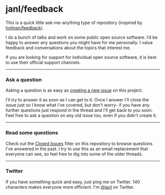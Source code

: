 # janl/feedback

This is a quick little ask-me-anything type of repository (inspired by
[holman/feedback](https://github.com/holman/feedback)).

I do a bunch of talks and work on some public open source software. I’d
be happy to answer any questions you might have for me personally. I
value feedback and conversations about the topics that interest me.

If you are looking for support for individual open source software, it
is best to use their official support channels.

---

### Ask a question

Asking a question is as easy as
[creating a new issue](https://github.com/janl/feedback/issues/new) on this
project.

I'll try to answer it as soon as I can get to it. Once I answer I'll close the
issue just so I know what I've covered, but don't worry- if you have any further
questions just respond in the thread and I'll get back to you soon. Feel free to
ask a question on any old issue too, even if you didn't create it.

---

### Read some questions

Check out the [Closed Issues](https://github.com/janl/feedback/issues?sort=created&direction=desc&state=closed&page=1)
filter on this repository to browse questions I've answered in the past. I try
to use this as an email replacement that everyone can see, so feel free to dig
into some of the older threads.

---

### Twitter

If you have something quick and easy, just ping me on Twitter. 140 characters
makes everyone more efficient. I'm [@janl](https://twitter.com/janl) on
Twitter.

